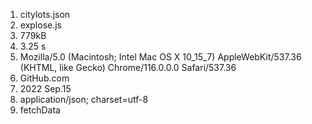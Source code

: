 1. citylots.json
2. explose.js
3. 779kB
4. 3.25 s
5. Mozilla/5.0 (Macintosh; Intel Mac OS X 10_15_7) AppleWebKit/537.36 (KHTML, like Gecko) Chrome/116.0.0.0 Safari/537.36
6. GitHub.com
7. 2022 Sep.15
8. application/json; charset=utf-8
9. fetchData
